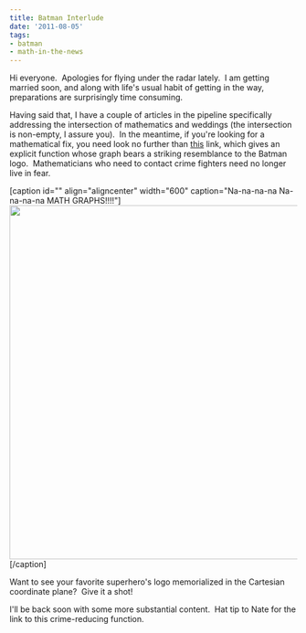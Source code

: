 ```yaml
---
title: Batman Interlude
date: '2011-08-05'
tags:
- batman
- math-in-the-news
---
```


Hi everyone.  Apologies for flying under the radar lately.  I am getting married soon, and along with life's usual habit of getting in the way, preparations are surprisingly time consuming.

Having said that, I have a couple of articles in the pipeline specifically addressing the intersection of mathematics and weddings (the intersection is non-empty, I assure you).  In the meantime, if you're looking for a mathematical fix, you need look no further than <a href="http://boingboing.net/2011/07/29/batman-logo-in-equation-form.html?utm_source=feedburner&amp;utm_medium=feed&amp;utm_campaign=Feed%3A+boingboing%2FiBag+%28Boing+Boing%29">this</a> link, which gives an explicit function whose graph bears a striking resemblance to the Batman logo.  Mathematicians who need to contact crime fighters need no longer live in fear.

[caption id="" align="aligncenter" width="600" caption="Na-na-na-na Na-na-na-na MATH GRAPHS!!!!"]<img src="http://craphound.com/images/CNy9J.jpg" alt="" width="600" height="620" />[/caption]

Want to see your favorite superhero's logo memorialized in the Cartesian coordinate plane?  Give it a shot!

I'll be back soon with some more substantial content.  Hat tip to Nate for the link to this crime-reducing function.
